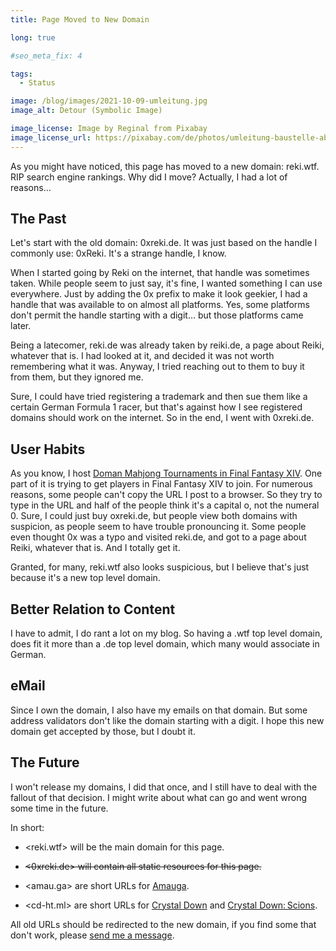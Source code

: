 ```yaml
---
title: Page Moved to New Domain

long: true

#seo_meta_fix: 4

tags:
  - Status

image: /blog/images/2021-10-09-umleitung.jpg
image_alt: Detour (Symbolic Image)

image_license: Image by Reginal from Pixabay
image_license_url: https://pixabay.com/de/photos/umleitung-baustelle-absperrung-3823502/
---
```

As you might have noticed, this page has moved to a new domain: reki.wtf.
RIP search engine rankings.
Why did I move?
Actually, I had a lot of reasons…

## The Past

Let's start with the old domain: 0xreki.de.
It was just based on the handle I commonly use: 0xReki.
It's a strange handle, I know.

When I started going by Reki on the internet, that handle was sometimes taken.
While people seem to just say, it's fine, I wanted something I can use everywhere.
Just by adding the 0x prefix to make it look geekier, I had a handle that was available to on almost all platforms.
Yes, some platforms don't permit the handle starting with a digit… but those platforms came later.

Being a latecomer, reki.de was already taken by reiki.de, a page about Reiki, whatever that is.
I had looked at it, and decided it was not worth remembering what it was.
Anyway, I tried reaching out to them to buy it from them, but they ignored me.

Sure, I could have tried registering a trademark and then sue them like a certain German Formula 1 racer, but that's against how I see registered domains should work on the internet.
So in the end, I went with 0xreki.de.

## User Habits

As you know, I host [Doman Mahjong Tournaments in Final Fantasy XIV](/doman/).
One part of it is trying to get players in Final Fantasy XIV to join.
For numerous reasons, some people can't copy the URL I post to a browser.
So they try to type in the URL and half of the people think it's a capital o, not the numeral 0.
Sure, I could just buy oxreki.de, but people view both domains with suspicion, as people seem to have trouble pronouncing it.
Some people even thought 0x was a typo and visited reki.de, and got to a page about Reiki, whatever that is.
And I totally get it.

Granted, for many, reki.wtf also looks suspicious, but I believe that's just because it's a new top level domain.

## Better Relation to Content

I have to admit, I do rant a lot on my blog.
So having a .wtf top level domain, does fit it more than a .de top level domain, which many would associate in German.

## eMail

Since I own the domain, I also have my emails on that domain.
But some address validators don't like the domain starting with a digit.
I hope this new domain get accepted by those, but I doubt it.

## The Future

I won't release my domains, I did that once, and I still have to deal with the fallout of that decision.
I might write about what can go and went wrong some time in the future.

In short:

- <reki.wtf> will be the main domain for this page.

- ~~<0xreki.de> will contain all static resources for this page.~~

- <amau.ga> are short URLs for [Amauga](/amauga/).

- <cd-ht.ml> are short URLs for [Crystal Down](/crystaldown/) and [Crystal Down: Scions](/scions/).

All old URLs should be redirected to the new domain, if you find some that don't work, please [send me a message](/contact/).
